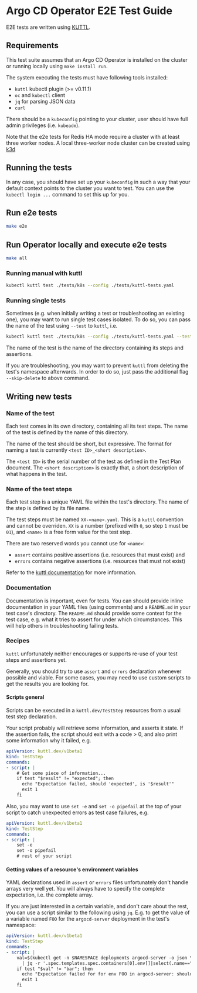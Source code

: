 # Argo CD Operator E2E Test Guide

E2E tests are written using [KUTTL](https://kuttl.dev/docs/#install-kuttl-cli).

## Requirements

This test suite assumes that an Argo CD Operator is installed on the cluster or running locally using `make install run`.

The system executing the tests must have following tools installed:

* `kuttl` kubectl plugin (>= v0.11.1)
* `oc` and `kubectl` client
* `jq` for parsing JSON data
* `curl`

There should be a `kubeconfig` pointing to your cluster, user should have full admin privileges (i.e. `kubeadm`).

Note that the e2e tests for Redis HA mode require a cluster with at least three worker nodes.  A local three-worker node
cluster can be created using [k3d](https://k3d.io/)

## Running the tests

In any case, you should have set up your `kubeconfig` in such a way that your
default context points to the cluster you want to test. You can use the
`kubectl login ...` command to set this up for you.

## Run e2e tests

```sh
make e2e
```

## Run Operator locally and execute e2e tests

```sh
make all
```

### Running manual with kuttl

```sh
kubectl kuttl test ./tests/k8s --config ./tests/kuttl-tests.yaml
```

### Running single tests

Sometimes (e.g. when initially writing a test or troubleshooting an existing
one), you may want to run single test cases isolated. To do so, you can pass
the name of the test using `--test` to `kuttl`, i.e.

```sh
kubectl kuttl test ./tests/k8s --config ./tests/kuttl-tests.yaml --test 1-003_validate_redis_ha
```

The name of the test is the name of the directory containing its steps and
assertions.

If you are troubleshooting, you may want to prevent `kuttl` from deleting the
test's namespace afterwards. In order to do so, just pass the additional flag
`--skip-delete` to above command.

## Writing new tests

### Name of the test

Each test comes in its own directory, containing all its test steps. The name
of the test is defined by the name of this directory.

The name of the test should be short, but expressive. The format for naming a
test is currently `<test ID>_<short description>`.

The `<test ID>` is the serial number of the test as defined in the Test Plan
document. The `<short description>` is exactly that, a short description of
what happens in the test.

### Name of the test steps

Each test step is a unique YAML file within the test's directory. The name of
the step is defined by its file name.

The test steps must be named `XX-<name>.yaml`. This is a `kuttl` convention
and cannot be overriden. `XX` is a number (prefixed with `0`, so step `1` must
be `01`), and `<name>` is a free form value for the test step.

There are two reserved words you cannot use for `<name>`:

* `assert` contains positive assertions (i.e. resources that must exist) and
* `errors` contains negative assertions (i.e. resources that must not exist)

Refer to the
[kuttl documentation](https://kuttl.dev/docs)
for more information.

### Documentation

Documentation is important, even for tests. You can should provide inline
documentation in your YAML files (using comments) and a `README.md` in your
test case's directory. The `README.md` should provide some context for the
test case, e.g. what it tries to assert for under which circumstances. This
will help others in troubleshooting failing tests.

### Recipes

`kuttl` unfortunately neither encourages or supports re-use of your test steps
and assertions yet.

Generally, you should try to use `assert` and `errors` declaration whenever
possible and viable. For some cases, you may need to use custom scripts to
get the results you are looking for.

#### Scripts general

Scripts can be executed in a `kuttl.dev/TestStep` resources from a usual test
step declaration.

Your script probably will retrieve some information, and asserts it state. If
the assertion fails, the script should exit with a code > 0, and also print
some information why it failed, e.g.

```yaml
apiVersion: kuttl.dev/v1beta1
kind: TestStep
commands:
- script: |
    # Get some piece of information...
    if test "$result" != "expected"; then
      echo "Expectation failed, should 'expected', is '$result'"
      exit 1
    fi
```

Also, you may want to use `set -e` and `set -o pipefail` at the top of your
script to catch unexpected errors as test case failures, e.g.

```yaml
apiVersion: kuttl.dev/v1beta1
kind: TestStep
commands:
- script: |
    set -e
    set -o pipefail
    # rest of your script
```

#### Getting values of a resource's environment variables

YAML declarations used in `assert` or `errors` files unfortunately don't handle
arrays very well yet. You will always have to specify the complete expectation,
i.e. the complete array.

If you are just interested in a certain variable, and don't care about the rest,
you can use a script similar to the following using `jq`. E.g. to get the value
of a variable named `FOO` for the `argocd-server` deployment in the test's
namespace:

```yaml
apiVersion: kuttl.dev/v1beta1
kind: TestStep
commands:
- script: |
    val=$(kubectl get -n $NAMESPACE deployments argocd-server -o json \
      | jq -r '.spec.templates.spec.containers[0].env[]|select(.name=="FOO").value')
    if test "$val" != "bar"; then
      echo "Expectation failed for for env FOO in argocd-server: should 'bar', is '$val'"
      exit 1
    fi
```

